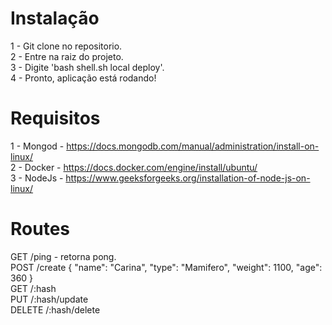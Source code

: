 # Instalação <br />
1 - Git clone no repositorio. <br />
2 - Entre na raiz do projeto. <br />
3 - Digite 'bash shell.sh local deploy'. <br />
4 - Pronto, aplicação está rodando! <br />

# Requisitos
1 - Mongod - https://docs.mongodb.com/manual/administration/install-on-linux/ <br />
2 - Docker - https://docs.docker.com/engine/install/ubuntu/ <br />
3 - NodeJs - https://www.geeksforgeeks.org/installation-of-node-js-on-linux/ <br />

# Routes
GET /ping - retorna pong. <br />
POST /create
   {
      "name": "Carina",
      "type": "Mamifero",
      "weight": 1100,
      "age": 360 
    }
<br />
GET /:hash <br />
PUT /:hash/update <br />
DELETE /:hash/delete <br />
